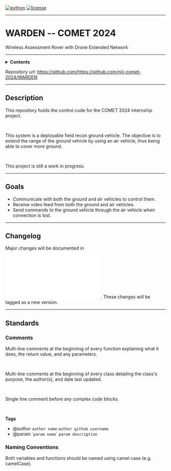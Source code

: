 [![python](https://img.shields.io/badge/python-3.10-blue.svg?style=flat&logo=python&logoColor=blue)](https://pypi.org/project/cookiecutter/)
[![license](https://img.shields.io/badge/license-mit-green.svg?logo=cachet&style=flat&logoColor=green)](https://choosealicense.com/licenses/)

---

# WARDEN -- COMET 2024
Wireless Assessment Rover with Drone Extended Network

---

<details><summary><b>Contents</b></summary>

- [Description](Description)
- [Goals](Goals)
- [Changelog](Changelog)
- [Standards](Standards)

</details>

*Repository url:* https://github.com/https://github.com/njii-comet-2024/WARDEN

---

## Description

This repository holds the control code for the COMET 2024 internship project. 

</br>

This system is a deployable field recon ground vehicle. The objective is to extend the range of the ground vehicle by using an air vehicle, thus being able to cover more ground. 

</br>

This project is still a work in progress. 

---

## Goals

- Communicate with both the ground and air vehicles to control them.
- Receive video feed from both the ground and air vehicles.
- Send commands to the ground vehicle through the air vehicle when connection is lost.

---

## Changelog

Major changes will be documented in ![Changelog](docs/about/changelog.md). These changes will be tagged as a new version.

---

## Standards

### Comments

Multi-line comments at the beginning of every function explaining what it does, the return value, and any parameters.

</br>

Multi-line comments at the beginning of every class detailing the class's purpose, the author(s), and date last updated.

</br>

Single line comment before any complex code blocks.

</br>

**Tags**

- @author `author name` `author github username`
- @param \``param name`\` `param description`

### Naming Conventions

Both variables and functions should be named using camel case (e.g. camelCase).